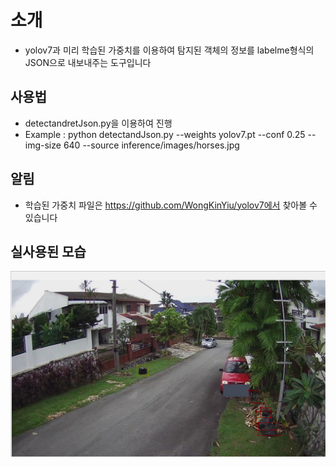 # 소개
- yolov7과 미리 학습된 가중치를 이용하여 탐지된 객체의 정보를 labelme형식의 JSON으로 내보내주는 도구입니다

## 사용법
- detectandretJson.py을 이용하여 진행
- Example : python detectandJson.py --weights yolov7.pt --conf 0.25 --img-size 640 --source inference/images/horses.jpg

## 알림
- 학습된 가중치 파일은 https://github.com/WongKinYiu/yolov7에서 찾아볼 수 있습니다

## 실사용된 모습
![example](./example.PNG)
